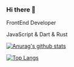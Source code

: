 ### Hi there 👋

FrontEnd Developer

JavaScript & Dart & Rust 

[![Anurag's github stats](https://github-readme-stats.vercel.app/api?username=Simon-bin)](https://github.com/anuraghazra/github-readme-stats)

[![Top Langs](https://github-readme-stats.vercel.app/api/top-langs/?username=Simon-bin)](https://github.com/anuraghazra/github-readme-stats)
